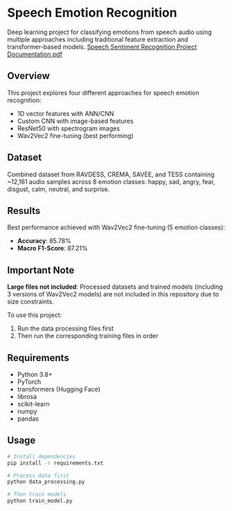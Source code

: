 # Speech Emotion Recognition

Deep learning project for classifying emotions from speech audio using multiple approaches including traditional feature extraction and transformer-based models.
[Speech Sentiment Recognition Project Documentation.pdf](https://github.com/user-attachments/files/21293534/Speech.Sentiment.Recognition.Project.Report2.pdf)

## Overview

This project explores four different approaches for speech emotion recognition:
- 1D vector features with ANN/CNN
- Custom CNN with image-based features
- ResNet50 with spectrogram images
- Wav2Vec2 fine-tuning (best performing)

## Dataset

Combined dataset from RAVDESS, CREMA, SAVEE, and TESS containing ~12,161 audio samples across 8 emotion classes: happy, sad, angry, fear, disgust, calm, neutral, and surprise.

## Results

Best performance achieved with Wav2Vec2 fine-tuning (5 emotion classes):
- **Accuracy**: 85.78%
- **Macro F1-Score**: 87.21%

## Important Note

**Large files not included**: Processed datasets and trained models (including 3 versions of Wav2Vec2 models) are not included in this repository due to size constraints.

To use this project:
1. Run the data processing files first
2. Then run the corresponding training files in order

## Requirements

- Python 3.8+
- PyTorch
- transformers (Hugging Face)
- librosa
- scikit-learn
- numpy
- pandas

## Usage

```bash
# Install dependencies
pip install -r requirements.txt

# Process data first
python data_processing.py

# Then train models
python train_model.py
```


